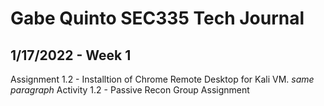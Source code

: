 # Gabe Quinto SEC335 Tech Journal
1/17/2022 - Week 1
------
Assignment 1.2 - Installtion of Chrome Remote Desktop for Kali VM. *same paragraph*
Activity 1.2 - Passive Recon Group Assignment
